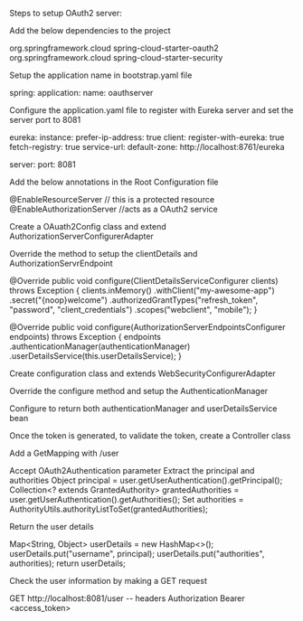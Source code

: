 Steps to setup OAuth2 server:

Add the below dependencies to the project

<dependency>
    <groupId>org.springframework.cloud</groupId>
    <artifactId>spring-cloud-starter-oauth2</artifactId>
</dependency>
<dependency>
    <groupId>org.springframework.cloud</groupId>
    <artifactId>spring-cloud-starter-security</artifactId>
</dependency>

Setup the application name in bootstrap.yaml file

spring:
  application:
    name: oauthserver

Configure the application.yaml file to register with Eureka server and set the server port to 8081

eureka:
  instance:
    prefer-ip-address: true
  client:
    register-with-eureka: true
    fetch-registry: true
    service-url:
      default-zone: http://localhost:8761/eureka

server:
  port: 8081

Add the below annotations in the Root Configuration file

@EnableResourceServer   // this is a protected resource
@EnableAuthorizationServer  //acts as a OAuth2 service


Create a OAuath2Config class and extend AuthorizationServerConfigurerAdapter


Override the method to setup the clientDetails and AuthorizationServrEndpoint


@Override
public void configure(ClientDetailsServiceConfigurer clients) throws Exception {
    clients.inMemory()
            .withClient("my-awesome-app")
            .secret("{noop}welcome")
            .authorizedGrantTypes("refresh_token", "password", "client_credentials")
            .scopes("webclient", "mobile");
}

 @Override
public void configure(AuthorizationServerEndpointsConfigurer endpoints) throws Exception {
    endpoints
            .authenticationManager(authenticationManager)
            .userDetailsService(this.userDetailsService);
}


Create configuration class and extends WebSecurityConfigurerAdapter


Override the configure method and setup the AuthenticationManager


Configure to return both authenticationManager and userDetailsService bean


Once the token is generated, to validate the token, create a Controller class



Add a GetMapping with /user

Accept OAuth2Authentication parameter
Extract the principal and authorities
Object principal = user.getUserAuthentication().getPrincipal();
Collection<? extends GrantedAuthority> grantedAuthorities = user.getUserAuthentication().getAuthorities();
     Set<String> authorities = AuthorityUtils.authorityListToSet(grantedAuthorities);


Return the user details

Map<String, Object> userDetails = new HashMap<>();
       userDetails.put("username", principal);
       userDetails.put("authorities", authorities);
       return userDetails;

Check the user information by making a GET request

GET http://localhost:8081/user -- headers Authorization Bearer <access_token>
